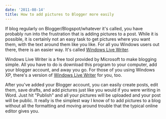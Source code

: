 ```yaml
---
date: '2011-08-14'
title: How to add pictures to Blogger more easily
---
```


<p>If blog regularly on Blogger/Blogspot/whatever it's called, you have probably run into the frustration that is adding pictures to a post. While it is possible, it is certainly not an easy task to get pictures where you want them, with the text around them like you like. For all you Windows users out there, there is an easier way. It's called <a href="http://explore.live.com/windows-live-writer">Windows Live Writer</a>.</p>

<p>Windows Live Writer is a free tool provided by Microsoft to make blogging simple. All you have to do is download this program to your computer, add your blogger account, and away you go. For those of you using Windows XP, there's a version of <a href="http://explore.live.com/windows-live-writer-xp">Windows Live Writer</a> for you, too.</p>

<p>After you've added your Blogger account, you can easily create posts, edit them, save drafts, and add pictures just like you would if you were writing in Word. Just hit "Publish" and all your pictures will be uploaded and your post will be public. It really is the simplest way I know of to add pictures to a blog without all the formatting and moving around trouble that the typical online editor gives you.</p>